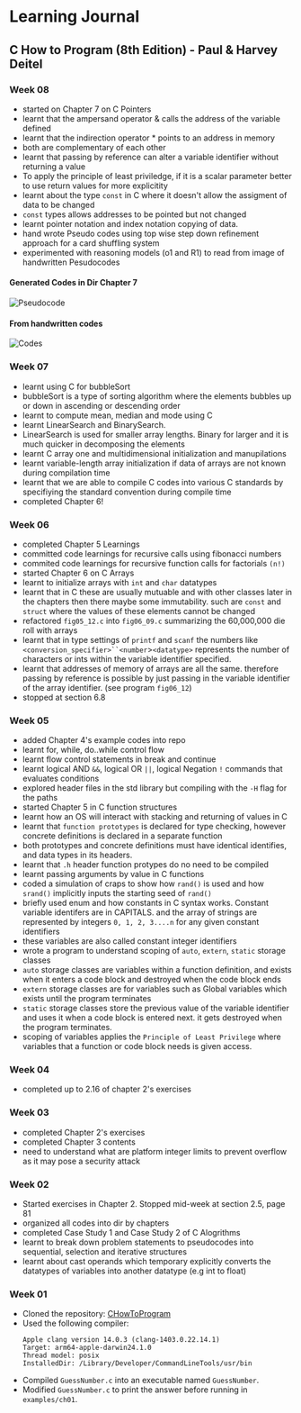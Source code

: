 # Learning Journal

## C How to Program (8th Edition) - Paul & Harvey Deitel

### Week 08
- started on Chapter 7 on C Pointers
- learnt that the ampersand operator & calls the address of the variable defined
- learnt that the indirection operator * points to an address in memory
- both are complementary of each other
- learnt that passing by reference can alter a variable identifier without returning a value
- To apply the principle of least priviledge, if it is a scalar parameter better to use return values for more explicitity
- learnt about the type `const` in C where it doesn't allow the assigment of data to be changed
- `const` types allows addresses to be pointed but not changed
- learnt pointer notation and index notation copying of data.
- hand wrote Pseudo codes using top wise step down refinement approach for a card shuffling system
- experimented with reasoning models (o1 and R1) to read from image of handwritten Pesudocodes

#### Generated Codes in Dir Chapter 7
![Pseudocode](chapter_7/IMG2269.jpg)

#### From handwritten codes
![Codes](chapter_7/IMG2270.jpg)

### Week 07
- learnt using C for bubbleSort
- bubbleSort is a type of sorting algorithm where the elements bubbles up or down in ascending or descending order
- learnt to compute mean, median and mode using C
- learnt LinearSearch and BinarySearch.
- LinearSearch is used for smaller array lengths. Binary for larger and it is much quicker in decomposing the elements
- learnt C array one and multidimensional initialization and  manupilations
- learnt variable-length array initialization if data of arrays are not known during compilation time
- learnt that we are able to compile C codes into various C standards by specifiying the standard convention during compile time
- completed Chapter 6!

### Week 06
- completed Chapter 5 Learnings
- committed code learnings for recursive calls using fibonacci numbers
- commited code learnings for recursive function calls for factorials `(n!)`
- started Chapter 6 on C Arrays
- learnt to initialize arrays with `int` and `char` datatypes
- learnt that in C these are usually mutuable and with other classes later in the chapters then there maybe some immutability. such are `const` and `struct` where the values of these elements cannot be changed
- refactored `fig05_12.c` into `fig06_09.c` summarizing the 60,000,000 die roll with arrays
- learnt that in type settings of `printf` and `scanf` the numbers like `<conversion_specifier>``<number`>`<datatype>` represents the number of characters or ints within the variable identifier specified.
- learnt that addresses of memory of arrays are all the same. therefore passing by reference is possible by just passing in the variable identifier of the array identifier. (see program `fig06_12`)
- stopped at section 6.8

### Week 05
- added Chapter 4's example codes into repo
- learnt for, while, do..while control flow
- learnt flow control statements in break and continue
- learnt logical AND `&&`, logical OR `||`, logical Negation `!` commands that evaluates conditions
- explored header files in the std library but compiling with the `-H` flag for the paths
- started Chapter 5 in C function structures
- learnt how an OS will interact with stacking and returning of values in C
- learnt that `function prototypes` is declared for type checking, however concrete definitions is declared in a separate function
- both prototypes and concrete definitions must have identical identifies, and data types in its headers.
- learnt that `.h` header function protypes do no need to be compiled
- learnt passing arguments by value in C functions
- coded a simulation of craps to show how `rand()` is used and how `srand()` implicitly inputs the starting seed of `rand()`
- briefly used enum and how constants in C syntax works. Constant variable identifers are in CAPITALS. and the array of strings are represented by integers `0, 1, 2, 3....n` for any given constant identifiers
- these variables are also called constant integer identifiers
- wrote a program to understand scoping of `auto`, `extern`, `static` storage classes
- `auto` storage classes are variables within a function definition, and exists when it enters a code block and destroyed when the code block ends
- `extern` storage classes are for variables such as Global variables which exists until the program terminates
- `static` storage classes store the previous value of the variable identifier and uses it when a code block is entered next. it gets destroyed when the program terminates.
- scoping of variables applies the `Principle of Least Privilege` where variables that a function or code block needs is given access.

### Week 04
- completed up to 2.16 of chapter 2's exercises

### Week 03
- completed Chapter 2's exercises
- completed Chapter 3 contents
- need to understand what are platform integer limits to prevent overflow as it may pose a security attack

### Week 02
- Started exercises in Chapter 2. Stopped mid-week at section 2.5, page 81
- organized all codes into dir by chapters
- completed Case Study 1 and Case Study 2 of C Alogrithms
- learnt to break down problem statements to pseudocodes into sequential, selection and iterative structures
- learnt about cast operands which temporary explicitly converts the datatypes of variables into another datatype (e.g int to float)

### Week 01
- Cloned the repository: [CHowToProgram](https://github.com/pdeitel/CHowToProgram8e.git)
- Used the following compiler:
  ```
  Apple clang version 14.0.3 (clang-1403.0.22.14.1)
  Target: arm64-apple-darwin24.1.0
  Thread model: posix
  InstalledDir: /Library/Developer/CommandLineTools/usr/bin
  ```
- Compiled `GuessNumber.c` into an executable named `GuessNumber`.
- Modified `GuessNumber.c` to print the answer before running in `examples/ch01`.
